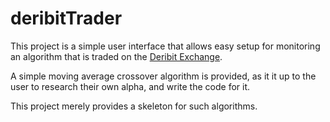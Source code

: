 # deribitTrader

This project is a simple user interface that allows easy setup for monitoring
an algorithm that is traded on the [Deribit Exchange](https://www.deribit.com/).

A simple moving average crossover algorithm is provided, as it it up to the user
to research their own alpha, and write the code for it.

This project merely provides a skeleton for such algorithms.
